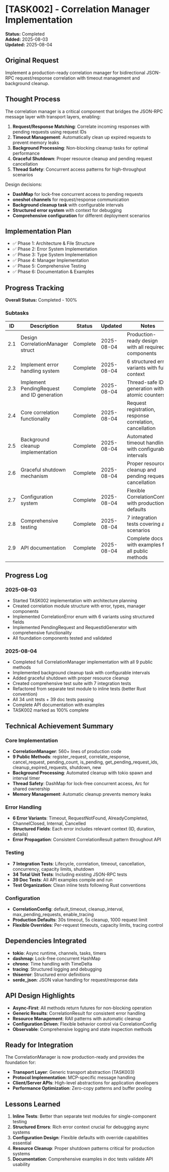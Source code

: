 # [TASK002] - Correlation Manager Implementation

**Status:** Completed  
**Added:** 2025-08-03  
**Updated:** 2025-08-04

## Original Request
Implement a production-ready correlation manager for bidirectional JSON-RPC request/response correlation with timeout management and background cleanup.

## Thought Process
The correlation manager is a critical component that bridges the JSON-RPC message layer with transport layers, enabling:

1. **Request/Response Matching**: Correlate incoming responses with pending requests using request IDs
2. **Timeout Management**: Automatically clean up expired requests to prevent memory leaks
3. **Background Processing**: Non-blocking cleanup tasks for optimal performance
4. **Graceful Shutdown**: Proper resource cleanup and pending request cancellation
5. **Thread Safety**: Concurrent access patterns for high-throughput scenarios

Design decisions:
- **DashMap** for lock-free concurrent access to pending requests
- **oneshot channels** for request/response communication
- **Background cleanup task** with configurable intervals
- **Structured error system** with context for debugging
- **Comprehensive configuration** for different deployment scenarios

## Implementation Plan
- ✅ Phase 1: Architecture & File Structure
- ✅ Phase 2: Error System Implementation  
- ✅ Phase 3: Type System Implementation
- ✅ Phase 4: Manager Implementation
- ✅ Phase 5: Comprehensive Testing
- ✅ Phase 6: Documentation & Examples

## Progress Tracking

**Overall Status:** Completed - 100%

### Subtasks
| ID | Description | Status | Updated | Notes |
|----|-------------|--------|---------|-------|
| 2.1 | Design CorrelationManager struct | Complete | 2025-08-04 | Production-ready design with all required components |
| 2.2 | Implement error handling system | Complete | 2025-08-04 | 6 structured error variants with full context |
| 2.3 | Implement PendingRequest and ID generation | Complete | 2025-08-04 | Thread-safe ID generation with atomic counters |
| 2.4 | Core correlation functionality | Complete | 2025-08-04 | Request registration, response correlation, cancellation |
| 2.5 | Background cleanup implementation | Complete | 2025-08-04 | Automated timeout handling with configurable intervals |
| 2.6 | Graceful shutdown mechanism | Complete | 2025-08-04 | Proper resource cleanup and pending request cancellation |
| 2.7 | Configuration system | Complete | 2025-08-04 | Flexible CorrelationConfig with production defaults |
| 2.8 | Comprehensive testing | Complete | 2025-08-04 | 7 integration tests covering all scenarios |
| 2.9 | API documentation | Complete | 2025-08-04 | Complete docs with examples for all public methods |

## Progress Log

### 2025-08-03
- Started TASK002 implementation with architecture planning
- Created correlation module structure with error, types, manager components
- Implemented CorrelationError enum with 6 variants using structured fields
- Implemented PendingRequest and RequestIdGenerator with comprehensive functionality
- All foundation components tested and validated

### 2025-08-04
- Completed full CorrelationManager implementation with all 9 public methods
- Implemented background cleanup task with configurable intervals
- Added graceful shutdown with proper resource cleanup
- Created comprehensive test suite with 7 integration tests
- Refactored from separate test module to inline tests (better Rust convention)
- All 34 unit tests + 39 doc tests passing
- Complete API documentation with examples
- TASK002 marked as 100% complete

## Technical Achievement Summary

### Core Implementation
- **CorrelationManager**: 560+ lines of production code
- **9 Public Methods**: register_request, correlate_response, cancel_request, pending_count, is_pending, get_pending_request_ids, cleanup_expired_requests, shutdown, new
- **Background Processing**: Automated cleanup with tokio spawn and interval timer
- **Thread Safety**: DashMap for lock-free concurrent access, Arc for shared ownership
- **Memory Management**: Automatic cleanup prevents memory leaks

### Error Handling
- **6 Error Variants**: Timeout, RequestNotFound, AlreadyCompleted, ChannelClosed, Internal, Cancelled
- **Structured Fields**: Each error includes relevant context (ID, duration, details)
- **Error Propagation**: Consistent CorrelationResult<T> pattern throughout API

### Testing
- **7 Integration Tests**: Lifecycle, correlation, timeout, cancellation, concurrency, capacity limits, shutdown
- **34 Total Unit Tests**: Including existing JSON-RPC tests
- **39 Doc Tests**: All API examples compile and run
- **Test Organization**: Clean inline tests following Rust conventions

### Configuration
- **CorrelationConfig**: default_timeout, cleanup_interval, max_pending_requests, enable_tracing
- **Production Defaults**: 30s timeout, 5s cleanup, 1000 request limit
- **Flexible Overrides**: Per-request timeouts, capacity limits, tracing control

## Dependencies Integrated
- **tokio**: Async runtime, channels, tasks, timers
- **dashmap**: Lock-free concurrent HashMap
- **chrono**: Time handling with TimeDelta 
- **tracing**: Structured logging and debugging
- **thiserror**: Structured error definitions
- **serde_json**: JSON value handling for request/response data

## API Design Highlights
- **Async-First**: All methods return futures for non-blocking operation
- **Generic Results**: CorrelationResult<T> for consistent error handling
- **Resource Management**: RAII patterns with automatic cleanup
- **Configuration Driven**: Flexible behavior control via CorrelationConfig
- **Observable**: Comprehensive logging and state inspection methods

## Ready for Integration
The CorrelationManager is now production-ready and provides the foundation for:
- **Transport Layer**: Generic transport abstraction (TASK003)
- **Protocol Implementation**: MCP-specific message handling
- **Client/Server APIs**: High-level abstractions for application developers
- **Performance Optimization**: Zero-copy patterns and buffer pooling

## Lessons Learned
1. **Inline Tests**: Better than separate test modules for single-component testing
2. **Structured Errors**: Rich error context crucial for debugging async systems
3. **Configuration Design**: Flexible defaults with override capabilities essential
4. **Resource Cleanup**: Proper shutdown patterns critical for production systems
5. **Documentation**: Comprehensive examples in doc tests validate API usability

